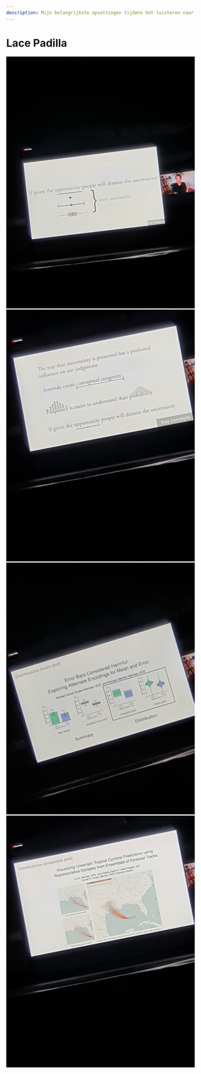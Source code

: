 ```yaml
---
description: Mijn belangrijkste opvattingen tijdens het luisteren naar Lace Padilla
---
```


# Lace Padilla

![](../.gitbook/assets/20200903_185254.jpg) ![](../.gitbook/assets/20200903_185824.jpg) ![](../.gitbook/assets/20200903_184226.jpg) ![](../.gitbook/assets/20200903_185636.jpg) 

